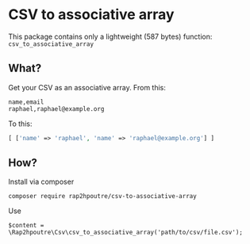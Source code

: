 # CSV to associative array

This package contains only a lightweight (587 bytes) function: `csv_to_associative_array`

## What?

Get your CSV as an associative array. From this:

```csv
name,email
raphael,raphael@example.org
```

To this:
```php
[ ['name' => 'raphael', 'name' => 'raphael@example.org'] ]
```

## How?

Install via composer
```
composer require rap2hpoutre/csv-to-associative-array
```

Use
```
$content = \Rap2hpoutre\Csv\csv_to_associative_array('path/to/csv/file.csv');
```
